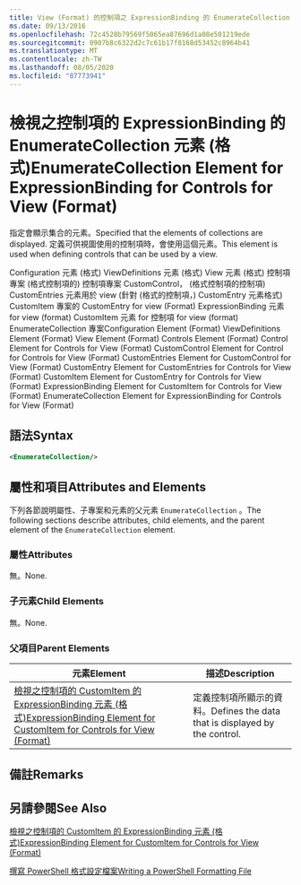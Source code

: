 ```yaml
---
title: View (Format) 的控制項之 ExpressionBinding 的 EnumerateCollection 元素 |Microsoft Docs
ms.date: 09/13/2016
ms.openlocfilehash: 72c4528b79569f5065ea87696d1a08e501219ede
ms.sourcegitcommit: 0907b8c6322d2c7c61b17f8168d53452c8964b41
ms.translationtype: MT
ms.contentlocale: zh-TW
ms.lasthandoff: 08/05/2020
ms.locfileid: "87773941"
---
```

# <a name="enumeratecollection-element-for-expressionbinding-for-controls-for-view-format"></a><span data-ttu-id="62add-102">檢視之控制項的 ExpressionBinding 的 EnumerateCollection 元素 (格式)</span><span class="sxs-lookup"><span data-stu-id="62add-102">EnumerateCollection Element for ExpressionBinding for Controls for View (Format)</span></span>

<span data-ttu-id="62add-103">指定會顯示集合的元素。</span><span class="sxs-lookup"><span data-stu-id="62add-103">Specified that the elements of collections are displayed.</span></span> <span data-ttu-id="62add-104">定義可供視圖使用的控制項時，會使用這個元素。</span><span class="sxs-lookup"><span data-stu-id="62add-104">This element is used when defining controls that can be used by a view.</span></span>

<span data-ttu-id="62add-105">Configuration 元素 (格式) ViewDefinitions 元素 (格式) View 元素 (格式) 控制項專案 (格式控制項的) 控制項專案 CustomControl， (格式控制項的控制項) CustomEntries 元素用於 view (針對 (格式的控制項，) CustomEntry 元素格式) CustomItem 專案的 CustomEntry for view (Format) ExpressionBinding 元素 for view (format) CustomItem 元素 for 控制項 for view (format) EnumerateCollection 專案</span><span class="sxs-lookup"><span data-stu-id="62add-105">Configuration Element (Format) ViewDefinitions Element (Format) View Element (Format) Controls Element (Format) Control Element for Controls for View (Format) CustomControl Element for Control for Controls for View (Format) CustomEntries Element for CustomControl for View (Format) CustomEntry Element for CustomEntries for Controls for View (Format) CustomItem Element for CustomEntry for Controls for View (Format) ExpressionBinding Element for CustomItem for Controls for View (Format) EnumerateCollection Element for ExpressionBinding for Controls for View (Format)</span></span>

## <a name="syntax"></a><span data-ttu-id="62add-106">語法</span><span class="sxs-lookup"><span data-stu-id="62add-106">Syntax</span></span>

```xml
<EnumerateCollection/>
```

## <a name="attributes-and-elements"></a><span data-ttu-id="62add-107">屬性和項目</span><span class="sxs-lookup"><span data-stu-id="62add-107">Attributes and Elements</span></span>

<span data-ttu-id="62add-108">下列各節說明屬性、子專案和元素的父元素 `EnumerateCollection` 。</span><span class="sxs-lookup"><span data-stu-id="62add-108">The following sections describe attributes, child elements, and the parent element of the `EnumerateCollection` element.</span></span>

### <a name="attributes"></a><span data-ttu-id="62add-109">屬性</span><span class="sxs-lookup"><span data-stu-id="62add-109">Attributes</span></span>

<span data-ttu-id="62add-110">無。</span><span class="sxs-lookup"><span data-stu-id="62add-110">None.</span></span>

### <a name="child-elements"></a><span data-ttu-id="62add-111">子元素</span><span class="sxs-lookup"><span data-stu-id="62add-111">Child Elements</span></span>

<span data-ttu-id="62add-112">無。</span><span class="sxs-lookup"><span data-stu-id="62add-112">None.</span></span>

### <a name="parent-elements"></a><span data-ttu-id="62add-113">父項目</span><span class="sxs-lookup"><span data-stu-id="62add-113">Parent Elements</span></span>

|<span data-ttu-id="62add-114">元素</span><span class="sxs-lookup"><span data-stu-id="62add-114">Element</span></span>|<span data-ttu-id="62add-115">描述</span><span class="sxs-lookup"><span data-stu-id="62add-115">Description</span></span>|
|-------------|-----------------|
|[<span data-ttu-id="62add-116">檢視之控制項的 CustomItem 的 ExpressionBinding 元素 (格式)</span><span class="sxs-lookup"><span data-stu-id="62add-116">ExpressionBinding Element for CustomItem for Controls for View (Format)</span></span>](./expressionbinding-element-for-customitem-for-controls-for-view-format.md)|<span data-ttu-id="62add-117">定義控制項所顯示的資料。</span><span class="sxs-lookup"><span data-stu-id="62add-117">Defines the data that is displayed by the control.</span></span>|

## <a name="remarks"></a><span data-ttu-id="62add-118">備註</span><span class="sxs-lookup"><span data-stu-id="62add-118">Remarks</span></span>

## <a name="see-also"></a><span data-ttu-id="62add-119">另請參閱</span><span class="sxs-lookup"><span data-stu-id="62add-119">See Also</span></span>

[<span data-ttu-id="62add-120">檢視之控制項的 CustomItem 的 ExpressionBinding 元素 (格式)</span><span class="sxs-lookup"><span data-stu-id="62add-120">ExpressionBinding Element for CustomItem for Controls for View (Format)</span></span>](./expressionbinding-element-for-customitem-for-controls-for-view-format.md)

[<span data-ttu-id="62add-121">撰寫 PowerShell 格式設定檔案</span><span class="sxs-lookup"><span data-stu-id="62add-121">Writing a PowerShell Formatting File</span></span>](./writing-a-powershell-formatting-file.md)
